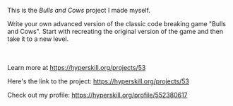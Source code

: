 This is the *Bulls and Cows* project I made myself.


<p>Write your own advanced version of the classic code breaking game "Bulls and Cows". Start with recreating the original version of the game and then take it to a new level.</p><br/><br/>Learn more at <a href="https://hyperskill.org/projects/53?utm_source=ide&utm_medium=ide&utm_campaign=ide&utm_content=project-card">https://hyperskill.org/projects/53</a>

Here's the link to the project: https://hyperskill.org/projects/53

Check out my profile: https://hyperskill.org/profile/552380617